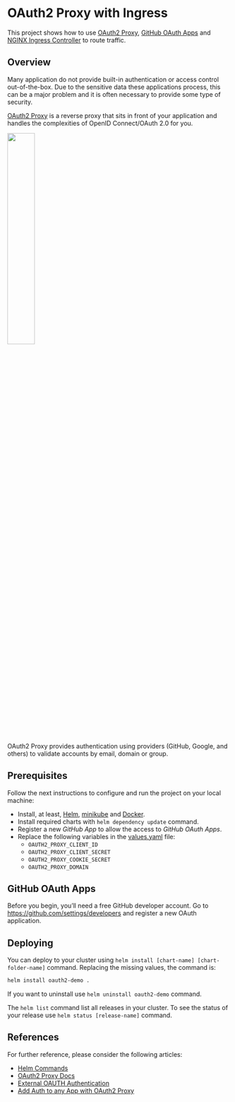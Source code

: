 # OAuth2 Proxy with Ingress

This project shows how to use [OAuth2 Proxy](https://oauth2-proxy.github.io/oauth2-proxy/), [GitHub OAuth Apps](https://github.com/settings/developers) and [NGINX Ingress Controller](https://kubernetes.github.io/ingress-nginx/) to route traffic.

## Overview

Many application do not provide built-in authentication or access control out-of-the-box.
Due to the sensitive data these applications process, this can be a major problem and it is often necessary to provide some type of security.

[OAuth2 Proxy](https://oauth2-proxy.github.io/oauth2-proxy/) is a reverse proxy that sits in front of your application and handles the complexities of OpenID Connect/OAuth 2.0 for you.

<img src="https://developer.okta.com/assets-jekyll/blog/add-auth-to-any-app-with-oauth2-proxy/oauth2-proxy-diagram-09c03e3355965bf4d0f8d26911206e015d448b8802f86237a8a17701c173d04e.jpg" width=35% height=35%>

OAuth2 Proxy provides authentication using providers (GitHub, Google, and others) to validate accounts by email, domain or group.

## Prerequisites

Follow the next instructions to configure and run the project on your local machine:

- Install, at least, [Helm](https://helm.sh/), [minikube](https://minikube.sigs.k8s.io/) and [Docker](https://www.docker.com/).
- Install required charts with `helm dependency update` command.
- Register a new *GitHub App* to allow the access to *GitHub OAuth Apps*.
- Replace the following variables in the [values.yaml](values.yaml) file:
  - `OAUTH2_PROXY_CLIENT_ID`
  - `OAUTH2_PROXY_CLIENT_SECRET`
  - `OAUTH2_PROXY_COOKIE_SECRET`
  - `OAUTH2_PROXY_DOMAIN`

## GitHub OAuth Apps

Before you begin, you’ll need a free GitHub developer account.
Go to <https://github.com/settings/developers> and register a new OAuth application.

## Deploying

You can deploy to your cluster using `helm install [chart-name] [chart-folder-name]` command.
Replacing the missing values, the command is:

```bash
helm install oauth2-demo .
```

If you want to uninstall use `helm uninstall oauth2-demo` command.

The `helm list` command list all releases in your cluster.
To see the status of your release use `helm status [release-name]` command.

## References

For further reference, please consider the following articles:

- [Helm Commands](https://helm.sh/docs/helm/)
- [OAuth2 Proxy Docs](https://oauth2-proxy.github.io/oauth2-proxy/docs/)
- [External OAUTH Authentication](https://kubernetes.github.io/ingress-nginx/examples/auth/oauth-external-auth/)
- [Add Auth to any App with OAuth2 Proxy](https://developer.okta.com/blog/2022/07/14/add-auth-to-any-app-with-oauth2-proxy#is-oauth2-proxy-right-for-your-application)
